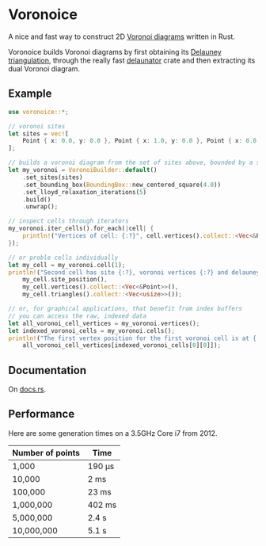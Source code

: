 # Voronoice

A nice and fast way to construct 2D [Voronoi diagrams](https://en.wikipedia.org/wiki/Voronoi_diagram) written in Rust.

Voronoice builds Voronoi diagrams by first obtaining its [Delauney triangulation](https://en.wikipedia.org/wiki/Delaunay_triangulation), through the really fast [delaunator](https://docs.rs/delaunator/*/delaunator) crate and then extracting its dual Voronoi diagram.

## Example

```rust
use voronoice::*;

// voronoi sites
let sites = vec![
    Point { x: 0.0, y: 0.0 }, Point { x: 1.0, y: 0.0 }, Point { x: 0.0, y: 1.0 }
];

// builds a voronoi diagram from the set of sites above, bounded by a square of size 4
let my_voronoi = VoronoiBuilder::default()
    .set_sites(sites)
    .set_bounding_box(BoundingBox::new_centered_square(4.0))
    .set_lloyd_relaxation_iterations(5)
    .build()
    .unwrap();

// inspect cells through iterators
my_voronoi.iter_cells().for_each(|cell| {
    println!("Vertices of cell: {:?}", cell.vertices().collect::<Vec<&Point>>())
});

// or proble cells individually
let my_cell = my_voronoi.cell(1);
println!("Second cell has site {:?}, voronoi vertices {:?} and delauney triangles {:?}",
    my_cell.site_position(),
    my_cell.vertices().collect::<Vec<&Point>>(),
    my_cell.triangles().collect::<Vec<usize>>());

// or, for graphical applications, that benefit from index buffers
// you can access the raw, indexed data
let all_voronoi_cell_vertices = my_voronoi.vertices();
let indexed_voronoi_cells = my_voronoi.cells();
println!("The first vertex position for the first voronoi cell is at {:?}",
    all_voronoi_cell_vertices[indexed_voronoi_cells[0][0]]);
```

## Documentation

On [docs.rs](https://docs.rs/delaunator/*/voronoice/).

## Performance

Here are some generation times on a 3.5GHz Core i7 from 2012.

| Number of points | Time         |
| -----------------|--------------|
|      1,000       | 190 µs       |
|     10,000       | 2 ms         |
|    100,000       | 23 ms        |
|  1,000,000       | 402 ms       |
|  5,000,000       | 2.4 s        |
| 10,000,000       | 5.1 s        |
